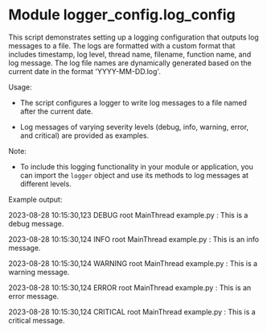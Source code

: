 Module logger_config.log_config
===============================
This script demonstrates setting up a logging configuration that outputs log messages to a file. The logs are formatted
with a custom format that includes timestamp, log level, thread name, filename, function name, and log message. The log
file names are dynamically generated based on the current date in the format 'YYYY-MM-DD.log'.

Usage:

- The script configures a logger to write log messages to a file named after the current date.

- Log messages of varying severity levels (debug, info, warning, error, and critical) are provided as examples.

Note:

- To include this logging functionality in your module or application, you can import the `logger` object and use its
  methods to log messages at different levels.

Example output:

2023-08-28 10:15:30,123 DEBUG root MainThread example.py <module> : This is a debug message.

2023-08-28 10:15:30,124 INFO root MainThread example.py <module> : This is an info message.

2023-08-28 10:15:30,124 WARNING root MainThread example.py <module> : This is a warning message.

2023-08-28 10:15:30,124 ERROR root MainThread example.py <module> : This is an error message.

2023-08-28 10:15:30,124 CRITICAL root MainThread example.py <module> : This is a critical message.